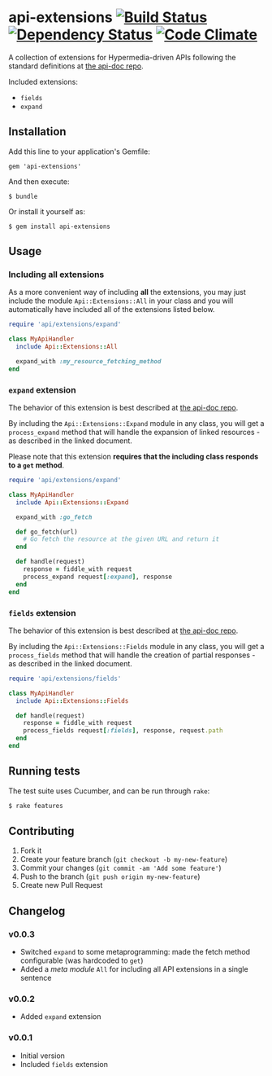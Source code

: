 # api-extensions [![Build Status](https://travis-ci.org/ncuesta/api-extensions.png)](https://travis-ci.org/ncuesta/api-extensions) [![Dependency Status](https://gemnasium.com/ncuesta/api-extensions.png)](https://gemnasium.com/ncuesta/api-extensions) [![Code Climate](https://codeclimate.com/github/ncuesta/api-extensions.png)](https://codeclimate.com/github/ncuesta/api-extensions)

A collection of extensions for Hypermedia-driven APIs following the standard definitions
at [the api-doc repo](https://github.com/ncuesta/api-doc).

Included extensions:

- `fields`
- `expand`

## Installation

Add this line to your application's Gemfile:

    gem 'api-extensions'

And then execute:

    $ bundle

Or install it yourself as:

    $ gem install api-extensions

## Usage

### Including all extensions

As a more convenient way of including **all** the extensions, you may just include the module
`Api::Extensions::All` in your class and you will automatically have included all of the extensions
listed below.

```ruby
require 'api/extensions/expand'

class MyApiHandler
  include Api::Extensions::All

  expand_with :my_resource_fetching_method
end
```

### `expand` extension

The behavior of this extension is best described at
[the api-doc repo](https://github.com/ncuesta/api-doc/blob/master/README.en.md#links-expansion).

By including the `Api::Extensions::Expand` module in any class, you will get a `process_expand`
method that will handle the expansion of linked resources - as described in the linked document.

Please note that this extension **requires that the including class responds to a `get` method**.

```ruby
require 'api/extensions/expand'

class MyApiHandler
  include Api::Extensions::Expand

  expand_with :go_fetch

  def go_fetch(url)
    # Go fetch the resource at the given URL and return it
  end

  def handle(request)
    response = fiddle_with request
    process_expand request[:expand], response
  end
end
```

### `fields` extension

The behavior of this extension is best described at
[the api-doc repo](https://github.com/ncuesta/api-doc/blob/master/README.en.md#partial-responses).

By including the `Api::Extensions::Fields` module in any class, you will get a `process_fields`
method that will handle the creation of partial responses - as described in the linked document.

```ruby
require 'api/extensions/fields'

class MyApiHandler
  include Api::Extensions::Fields

  def handle(request)
    response = fiddle_with request
    process_fields request[:fields], response, request.path
  end
end
```

## Running tests

The test suite uses Cucumber, and can be run through `rake`:

```bash
$ rake features
```

## Contributing

1. Fork it
2. Create your feature branch (`git checkout -b my-new-feature`)
3. Commit your changes (`git commit -am 'Add some feature'`)
4. Push to the branch (`git push origin my-new-feature`)
5. Create new Pull Request

## Changelog

### v0.0.3

* Switched `expand` to some metaprogramming: made the fetch method configurable (was hardcoded to `get`)
* Added a *meta module* `All` for including all API extensions in a single sentence

### v0.0.2

* Added `expand` extension

### v0.0.1

* Initial version
* Included `fields` extension